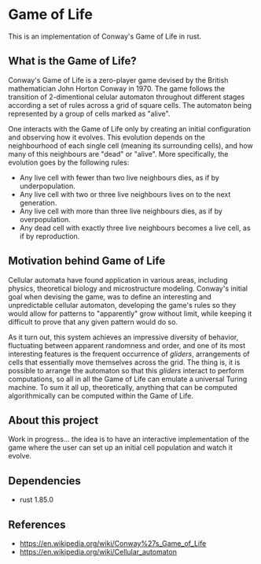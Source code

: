 # Game of Life
This is an implementation of Conway's Game of Life in rust. 

## What is the Game of Life?
Conway's Game of Life is a zero-player game devised by the British mathematician John Horton Conway in 1970. The game follows the transition of 2-dimentional celular automaton throughout different stages according a set of rules across a grid of square cells. The automaton being represented by a group of cells marked as "alive". 

One interacts with the Game of Life only by creating an initial configuration and observing how it evolves. This evolution depends on the neighbourhood of each single cell (meaning its surrounding cells), and how many of this neighbours are "dead" or "alive". More specifically, the evolution goes by the following rules:
- Any live cell with fewer than two live neighbours dies, as if by underpopulation.
- Any live cell with two or three live neighbours lives on to the next generation.
- Any live cell with more than three live neighbours dies, as if by overpopulation.
- Any dead cell with exactly three live neighbours becomes a live cell, as if by reproduction.


## Motivation behind Game of Life
Cellular automata have found application in various areas, including physics, theoretical biology and microstructure modeling. Conway's initial goal when devising the game, was to define an interesting and unpredictable cellular automaton, developing the game's rules so they would allow for patterns to "apparently" grow without limit, while keeping it difficult to prove that any given pattern would do so. 

As it turn out, this system achieves an impressive diversity of behavior, fluctuating between apparent randomness and order, and one of its most interesting features is the frequent occurrence of _gliders_, arrangements of cells that essentially move themselves across the grid. The thing is, it is possible to arrange the automaton so that this _gliders_ interact to perform computations, so all in all the Game of Life can emulate a universal Turing machine. To sum it all up, theoretically, anything that can be computed algorithmically can be computed within the Game of Life.

## About this project
Work in progress... the idea is to have an interactive implementation of the game where the user can set up an initial cell population and watch it evolve.

## Dependencies
- rust 1.85.0

## References
- https://en.wikipedia.org/wiki/Conway%27s_Game_of_Life
- https://en.wikipedia.org/wiki/Cellular_automaton
